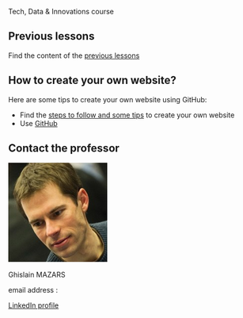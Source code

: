 Tech, Data & Innovations course</h1>

## Previous lessons 
   Find the content of the [previous lessons](PreviousLessons)

## How to create your own website?
   Here are some tips to create your own website using GitHub: 
   - Find the [steps to follow and some tips](https://adelebnt.github.io/Create-a-website-on-GitHub/) to create your own website
- Use [GitHub](https://github.com/)

## Contact the professor
   <img align ="centre" src="Tech%20data...%20Ghislain%20Mazars.jpg">

   Ghislain MAZARS

   email address : 

   [LinkedIn profile](https://fr.linkedin.com/in/ghislainmazars)
  



